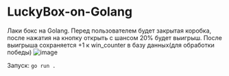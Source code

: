 # LuckyBox-on-Golang
Лаки бокс на Golang. Перед пользователем будет закрытая коробка, после нажатия на кнопку открыть с шансом 20% будет выигрыш. После выигрыша сохраняется +1 к win_counter в базу данных(для обработки победы)
![image](https://github.com/user-attachments/assets/ada8a329-b851-4d91-a703-ffaf3219f51b)

Запуск: ```go run .```
